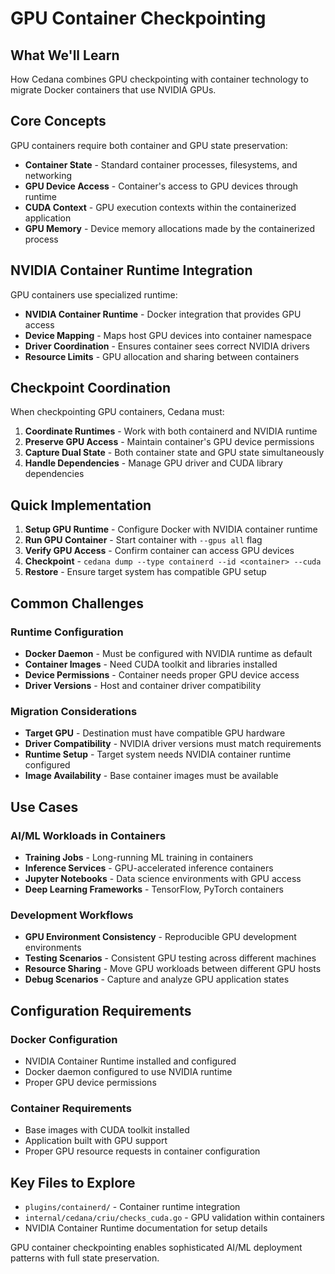 # GPU Container Checkpointing

## What We'll Learn
How Cedana combines GPU checkpointing with container technology to migrate Docker containers that use NVIDIA GPUs.

## Core Concepts

GPU containers require both container and GPU state preservation:
- **Container State** - Standard container processes, filesystems, and networking
- **GPU Device Access** - Container's access to GPU devices through runtime
- **CUDA Context** - GPU execution contexts within the containerized application
- **GPU Memory** - Device memory allocations made by the containerized process

## NVIDIA Container Runtime Integration

GPU containers use specialized runtime:
- **NVIDIA Container Runtime** - Docker integration that provides GPU access
- **Device Mapping** - Maps host GPU devices into container namespace
- **Driver Coordination** - Ensures container sees correct NVIDIA drivers
- **Resource Limits** - GPU allocation and sharing between containers

## Checkpoint Coordination

When checkpointing GPU containers, Cedana must:
1. **Coordinate Runtimes** - Work with both containerd and NVIDIA runtime
2. **Preserve GPU Access** - Maintain container's GPU device permissions
3. **Capture Dual State** - Both container state and GPU state simultaneously
4. **Handle Dependencies** - Manage GPU driver and CUDA library dependencies

## Quick Implementation

1. **Setup GPU Runtime** - Configure Docker with NVIDIA container runtime
2. **Run GPU Container** - Start container with `--gpus all` flag
3. **Verify GPU Access** - Confirm container can access GPU devices
4. **Checkpoint** - `cedana dump --type containerd --id <container> --cuda`
5. **Restore** - Ensure target system has compatible GPU setup

## Common Challenges

### Runtime Configuration
- **Docker Daemon** - Must be configured with NVIDIA runtime as default
- **Container Images** - Need CUDA toolkit and libraries installed
- **Device Permissions** - Container needs proper GPU device access
- **Driver Versions** - Host and container driver compatibility

### Migration Considerations
- **Target GPU** - Destination must have compatible GPU hardware
- **Driver Compatibility** - NVIDIA driver versions must match requirements
- **Runtime Setup** - Target system needs NVIDIA container runtime configured
- **Image Availability** - Base container images must be available

## Use Cases

### AI/ML Workloads in Containers
- **Training Jobs** - Long-running ML training in containers
- **Inference Services** - GPU-accelerated inference containers
- **Jupyter Notebooks** - Data science environments with GPU access
- **Deep Learning Frameworks** - TensorFlow, PyTorch containers

### Development Workflows
- **GPU Environment Consistency** - Reproducible GPU development environments
- **Testing Scenarios** - Consistent GPU testing across different machines
- **Resource Sharing** - Move GPU workloads between different GPU hosts
- **Debug Scenarios** - Capture and analyze GPU application states

## Configuration Requirements

### Docker Configuration
- NVIDIA Container Runtime installed and configured
- Docker daemon configured to use NVIDIA runtime
- Proper GPU device permissions

### Container Requirements
- Base images with CUDA toolkit installed
- Application built with GPU support
- Proper GPU resource requests in container configuration

## Key Files to Explore
- `plugins/containerd/` - Container runtime integration
- `internal/cedana/criu/checks_cuda.go` - GPU validation within containers
- NVIDIA Container Runtime documentation for setup details

GPU container checkpointing enables sophisticated AI/ML deployment patterns with full state preservation.